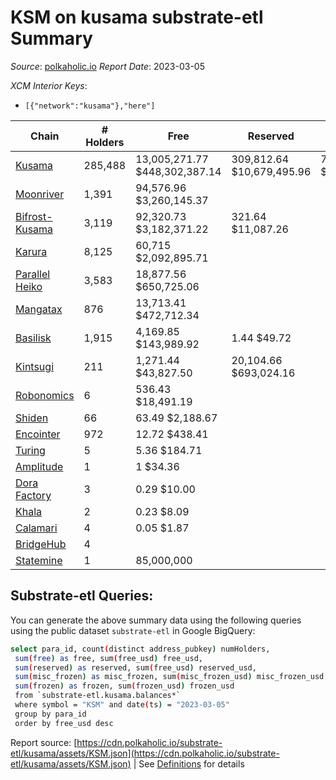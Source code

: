 # KSM on kusama substrate-etl Summary

_Source_: [polkaholic.io](https://polkaholic.io) *Report Date*: 2023-03-05


*XCM Interior Keys*:
* `[{"network":"kusama"},"here"]`


| Chain | # Holders | Free | Reserved | Misc Frozen | Frozen | Price | AssetID |
| ----- | --------- | ---- | -------- | ----------- | ------ | ----- | ------- |
| [Kusama](/kusama/0-kusama) | 285,488 | 13,005,271.77 $448,302,387.14 | 309,812.64 $10,679,495.96 | 7,931,632.51  $273,409,879.58 | 7,581,672.65 $261,346,476.24 | $34.47 | `{"Token":"KSM"}` |
| [Moonriver](/kusama/2023-moonriver) | 1,391 | 94,576.96 $3,260,145.37 |   |    |   | $34.47 | `{"Token":"42259045809535163221576417993425387648"}` |
| [Bifrost-Kusama](/kusama/2001-bifrost-ksm) | 3,119 | 92,320.73 $3,182,371.22 | 321.64 $11,087.26 |    |   | $34.47 | `{"Token":"KSM"}` |
| [Karura](/kusama/2000-karura) | 8,125 | 60,715 $2,092,895.71 |   |    |   | $34.47 | `{"Token":"KSM"}` |
| [Parallel Heiko](/kusama/2085-parallel-heiko) | 3,583 | 18,877.56 $650,725.06 |   |    |   | $34.47 | `{"Token":"100"}` |
| [Mangatax](/kusama/2110-mangatax) | 876 | 13,713.41 $472,712.34 |   |    |   | $34.47 | `{"Token":"4"}` |
| [Basilisk](/kusama/2090-basilisk) | 1,915 | 4,169.85 $143,989.92 | 1.44 $49.72 |    |   | $34.53 | `{"Token":"1"}` |
| [Kintsugi](/kusama/2092-kintsugi) | 211 | 1,271.44 $43,827.50 | 20,104.66 $693,024.16 |    |   | $34.47 | `{"Token":"KSM"}` |
| [Robonomics](/kusama/2048-robonomics) | 6 | 536.43 $18,491.19 |   |    |   | $34.47 | `{"Token":"4294967295"}` |
| [Shiden](/kusama/2007-shiden) | 66 | 63.49 $2,188.67 |   |    |   | $34.47 | `{"Token":"340282366920938463463374607431768211455"}` |
| [Encointer](/kusama/1001-encointer) | 972 | 12.72 $438.41 |   |    |   | $34.47 | `{"Token":"KSM"}` |
| [Turing](/kusama/2114-turing) | 5 | 5.36 $184.71 |   |    |   | $34.47 | `{"Token":"1"}` |
| [Amplitude](/kusama/2124-amplitude) | 1 | 1 $34.36 |   |    |   | $34.47 | `{"XCM":"KSM"}` |
| [Dora Factory](/kusama/2115-dorafactory) | 3 | 0.29 $10.00 |   |    |   | $34.47 | `{"Token":"KSM"}` |
| [Khala](/kusama/2004-khala) | 2 | 0.23 $8.09 |   |    |   | $34.47 | `{"Token":"0"}` |
| [Calamari](/kusama/2084-calamari) | 4 | 0.05 $1.87 |   |    |   | $34.47 | `{"Token":"12"}` |
| [BridgeHub](/kusama/1002-bridgehub) | 4 |   |   |    |   |  | `{"Token":"KSM"}` |
| [Statemine](/kusama/1000-statemine) | 1 | 85,000,000  |   |    |   |  | `{"Token":"1234"}` |

## Substrate-etl Queries:
You can generate the above summary data using the following queries using the public dataset `substrate-etl` in Google BigQuery:
```bash
select para_id, count(distinct address_pubkey) numHolders, 
 sum(free) as free, sum(free_usd) free_usd,
 sum(reserved) as reserved, sum(free_usd) reserved_usd,
 sum(misc_frozen) as misc_frozen, sum(misc_frozen_usd) misc_frozen_usd,
 sum(frozen) as frozen, sum(frozen_usd) frozen_usd
 from `substrate-etl.kusama.balances*` 
 where symbol = "KSM" and date(ts) = "2023-03-05"
 group by para_id
 order by free_usd desc
```


Report source: [https://cdn.polkaholic.io/substrate-etl/kusama/assets/KSM.json](https://cdn.polkaholic.io/substrate-etl/kusama/assets/KSM.json) | See [Definitions](/DEFINITIONS.md) for details

